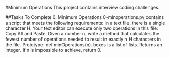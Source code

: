 #Minimum Operations
This project contains interview coding challenges.

##Tasks To Complete
0. Minimum Operations
0-minoperations.py contains a script that meets the following requirements:
In a text file, there is a single character H. Your text editor can execute only two operations in this file: Copy All and Paste. Given a number n, write a method that calculates the fewest number of operations needed to result in exactly n H characters in the file.
Prototype: def minOperations(n).
boxes is a list of lists.
Returns an integer.
If n is impossible to achieve, return 0.
